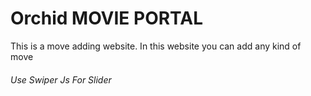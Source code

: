 <h1>Orchid MOVIE PORTAL</h1>
<p>This is a move adding website. In this website you can add any kind of move</p>
<h6>Use Swiper Js For Slider</h4>
